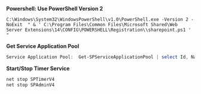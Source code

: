 __Powershell: Use PowerShell Version 2__
``` 
C:\Windows\System32\WindowsPowerShell\v1.0\PowerShell.exe -Version 2 -NoExit  " & ' C:\Program Files\Common Files\Microsoft Shared\Web Server Extensions\14\CONFIG\POWERSHELL\Registration\\sharepoint.ps1 ' " 
```
__Get Service Application Pool__
```powershell 
Service Application Pool:  Get-SPServiceApplicationPool | select Id, Name 
```
__Start/Stop Timer Service__
```powershell
net stop SPTimerV4
net stop SPAdminV4
```
